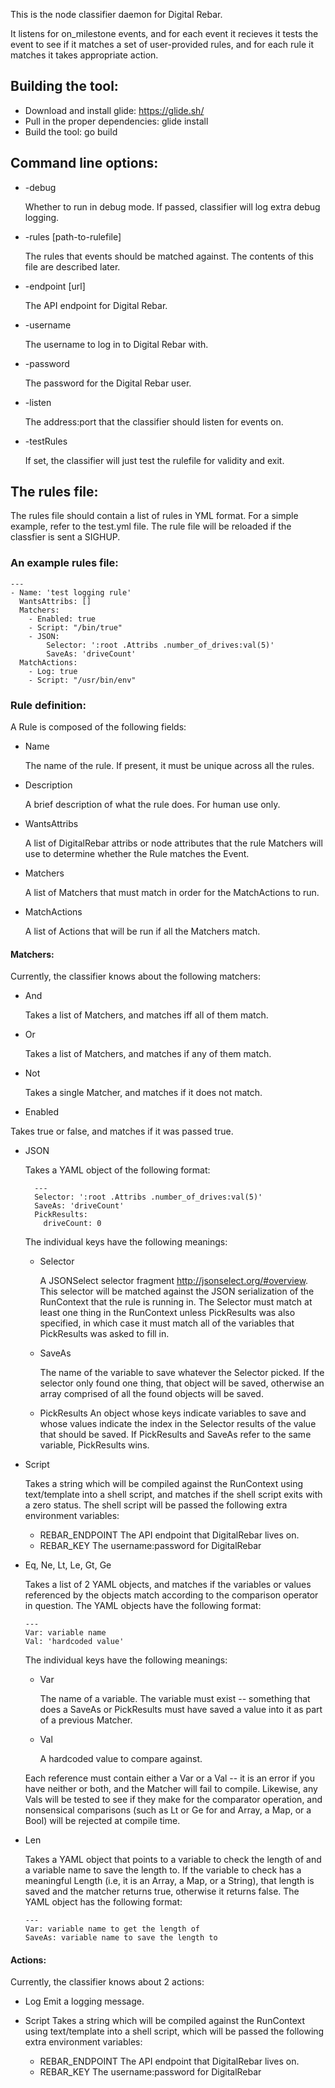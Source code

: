 This is the node classifier daemon for Digital Rebar.

It listens for on_milestone events, and for each event it recieves it tests the event to see if it matches a set of user-provided rules, and for each rule it matches it takes appropriate action.

## Building the tool:

* Download and install glide: https://glide.sh/
* Pull in the proper dependencies: glide install
* Build the tool: go build

## Command line options:
* -debug

  Whether to run in debug mode.  If passed, classifier will log extra debug logging.
* -rules [path-to-rulefile]

  The rules that events should be matched against.  The contents of this file are described later.
* -endpoint [url]

  The API endpoint for Digital Rebar.
* -username

  The username to log in to Digital Rebar with.
* -password

  The password for the Digital Rebar user.
* -listen

  The address:port that the classifier should listen for events on.
* -testRules

  If set, the classifier will just test the rulefile for validity and exit.

## The rules file:

The rules file should contain a list of rules in YML format.  For a
simple example, refer to the test.yml file.  The rule file will be
reloaded if the classfier is sent a SIGHUP.

### An example rules file:

    ---
    - Name: 'test logging rule'
      WantsAttribs: []
      Matchers:
        - Enabled: true
        - Script: "/bin/true"
        - JSON:
            Selector: ':root .Attribs .number_of_drives:val(5)'
            SaveAs: 'driveCount'
      MatchActions:
        - Log: true
        - Script: "/usr/bin/env"

### Rule definition:

A Rule is composed of the following fields:

* Name

  The name of the rule.  If present, it must be unique across all the rules.
* Description

  A brief description of what the rule does.  For human use only.
* WantsAttribs

  A list of DigitalRebar attribs or node attributes that
  the rule Matchers will use to determine whether the Rule matches the
  Event.
* Matchers

  A list of Matchers that must match in order for the MatchActions to run.
* MatchActions

  A list of Actions that will be run if all the Matchers match.

#### Matchers:
Currently, the classifier knows about the following matchers:

* And

  Takes a list of Matchers, and matches iff all of them match.
* Or

  Takes a list of Matchers, and matches if any of them match.
* Not

  Takes a single Matcher, and matches if it does not match.
* Enabled

Takes true or false, and matches if it was passed true.
* JSON

  Takes a YAML object of the following format:

        ---
        Selector: ':root .Attribs .number_of_drives:val(5)'
        SaveAs: 'driveCount'
        PickResults:
          driveCount: 0

  The individual keys have the following meanings:

    * Selector

      A JSONSelect selector fragment http://jsonselect.org/#overview.  This selector will be matched against the JSON serialization of the RunContext that the rule is running in.
      The Selector must match at least one thing in the RunContext unless PickResults was also specified, in which case it must match all of the variables that PickResults was asked to fill in.  
    * SaveAs

      The name of the variable to save whatever the Selector picked. If the selector only found one thing, that object will be saved, otherwise an array comprised of all the found objects will be saved.
    * PickResults
      An object whose keys indicate variables to save and whose values indicate the index in the Selector results of the value that should be saved.  If PickResults and SaveAs refer to the same variable, PickResults wins.

* Script

  Takes a string which will be compiled against the RunContext using text/template into a shell script, and matches if the shell script exits with a zero status.
  The shell script will be passed the following extra environment variables:

    * REBAR_ENDPOINT
      The API endpoint that DigitalRebar lives on.
    * REBAR_KEY
      The username:password for DigitalRebar

* Eq, Ne, Lt, Le, Gt, Ge

  Takes a list of 2 YAML objects, and matches if the variables or values referenced by the objects match according to the comparison operator in question.
  The YAML objects have the following format:

      ---
      Var: variable name
      Val: 'hardcoded value'

   The individual keys have the following meanings:

     * Var

       The name of a variable.  The variable must exist -- something that does a SaveAs or PickResults must have saved a value into it as part of a previous Matcher.
     * Val

       A hardcoded value to compare against.

   Each reference must contain either a Var or a Val -- it is an error if you have neither or both, and the Matcher will fail to compile.  Likewise, any Vals will be tested to see if
   they make for the comparator operation, and nonsensical comparisons (such as Lt or Ge for and Array, a Map, or a Bool) will be rejected at compile time.

* Len

  Takes a YAML object that points to a variable to check the length of and a variable name to save the length to.
  If the variable to check has a meaningful Length (i.e, it is an Array, a Map, or a String), that length is saved and the matcher returns true, otherwise it returns false.
  The YAML object has the following format:

      ---
      Var: variable name to get the length of
      SaveAs: variable name to save the length to

#### Actions:
Currently, the classifier knows about 2 actions:

* Log
  Emit a logging message.
* Script
Takes a string which will be compiled against the RunContext using text/template into a shell script, which will be passed the following extra environment variables:

    * REBAR_ENDPOINT
      The API endpoint that DigitalRebar lives on.
    * REBAR_KEY
      The username:password for DigitalRebar



